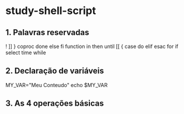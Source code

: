 # study-shell-script

## 1. Palavras reservadas

!         ]]        }         coproc    done      else      fi        function  in        then      until
[[        {         case      do        elif      esac      for       if        select    time      while  

## 2. Declaração de variáveis

MY_VAR="Meu Conteudo"
echo $MY_VAR

## 3. As 4 operações básicas
